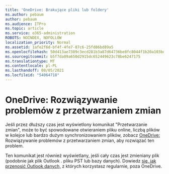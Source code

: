 ```yaml
---
title: 'OneDrive: Brakujące pliki lub foldery'
ms.author: pebaum
author: pebaum
ms.audience: ITPro
ms.topic: article
ms.service: o365-administration
ROBOTS: NOINDEX, NOFOLLOW
localization_priority: Normal
ms.assetid: 1afe2f6d-bf4f-4fe7-87c6-25fd86bd89a5
ms.openlocfilehash: 50d413ae7389c3ecd281b3a87d64736be8fc8044f1b20a103bd3f45c97473502
ms.sourcegitcommit: b5f7da89a650d2915dc652449623c78be6247175
ms.translationtype: MT
ms.contentlocale: pl-PL
ms.lasthandoff: 08/05/2021
ms.locfileid: "54064718"
---
```

# <a name="onedrive-troubleshoot-processing-changes"></a>OneDrive: Rozwiązywanie problemów z przetwarzaniem zmian

Jeśli przez dłuższy czas jest wyświetlony komunikat "Przetwarzanie zmian", może to być spowodowane otwieraniem pliku online, liczbą plików w kolejce lub bardzo dużym synchronizowaniem plików, zobacz [OneDrive:](https://support.office.com/article/onedrive-is-stuck-on-processing-changes-b386b813-9b66-4e47-8c4c-2b45533edccd) Rozwiązywanie problemów z przetwarzaniem zmian, aby rozwiązać ten problem.

Ten komunikat jest również wyświetlany, jeśli cały czas jest zmieniany plik (podobnie jak plik Outlook . pliku PST lub bazy danych). Dowiedz [się, jak przenosić Outlook danych,](https://support.office.com/article/how-to-remove-an-outlook-pst-data-file-from-onedrive-b6b9e522-59bd-40f7-949f-168d0aa9b38e) z których korzystasz regularnie, poza OneDrive.
